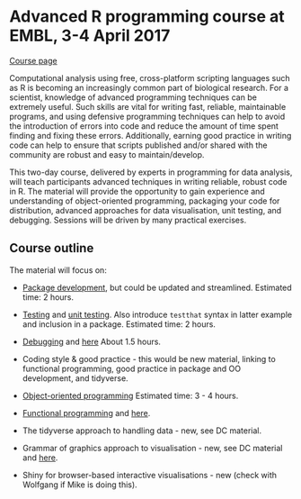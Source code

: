 # Advanced R programming course at EMBL, 3-4 April 2017

[Course page](http://www.dataprogrammers.net/embl_apr2017/)

Computational analysis using free, cross-platform scripting languages
such as R is becoming an increasingly common part of biological
research. For a scientist, knowledge of advanced programming
techniques can be extremely useful. Such skills are vital for writing
fast, reliable, maintainable programs, and using defensive programming
techniques can help to avoid the introduction of errors into code and
reduce the amount of time spent finding and fixing these
errors. Additionally, earning good practice in writing code can help
to ensure that scripts published and/or shared with the community are
robust and easy to maintain/develop.

This two-day course, delivered by experts in programming for data
analysis, will teach participants advanced techniques in writing
reliable, robust code in R. The material will provide the opportunity
to gain experience and understanding of object-oriented programming,
packaging your code for distribution, advanced approaches for data
visualisation, unit testing, and debugging. Sessions will be driven by
many practical exercises.


## Course outline

The material will focus on:

* [Package development](https://github.com/lgatto/RPackageDevelopment),
  but could be updated and streamlined. Estimated time: 2 hours.
* [Testing](https://github.com/DataProgrammers/2015-01-15-EMBLHeidelberg/tree/master/R-debugging)
  and
  [unit testing](https://github.com/DataProgrammers/2015-01-15-EMBLHeidelberg/blob/master/R-debugging/unittesting.md). Also
  introduce `testthat` syntax in latter example and inclusion in a
  package. Estimated time: 2 hours.
* [Debugging](https://github.com/lgatto/R-debugging/blob/master/debugging.pdf)
  and
  [here](https://github.com/lgatto/2016-02-25-adv-programming-EMBL/blob/master/03-debug.md)
  About 1.5 hours.
* Coding style & good practice - this would be new material, linking
  to functional programming, good practice in package and OO
  development, and tidyverse.
* [Object-oriented programming](roo/roo.md) Estimated time: 3 - 4 hours.

* [Functional programming](https://github.com/lgatto/R-functional-programming)
  and
  [here](https://github.com/lgatto/2016-02-25-adv-programming-EMBL/blob/master/02-funprog.md).
* The tidyverse approach to handling data - new, see DC material.
* Grammar of graphics approach to visualisation - new, see DC material
  and [here](https://github.com/lgatto/visualisation).
* Shiny for browser-based interactive visualisations - new (check with
  Wolfgang if Mike is doing this).


